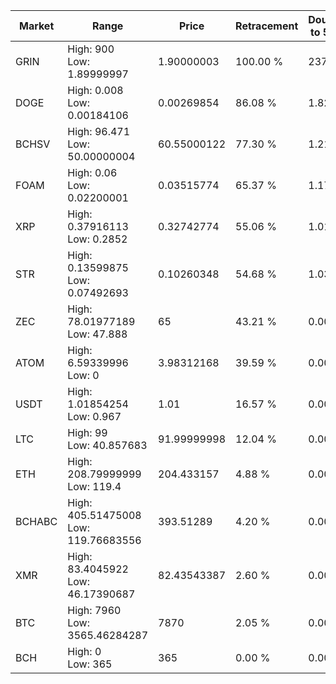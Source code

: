 | Market | Range | Price| Retracement | Doubles to 50% |
| --- | --- | --- | --- | --- |
| GRIN | High: 900<br />Low: 1.89999997 | 1.90000003 | 100.00 % | 237.34 |
| DOGE | High: 0.008<br />Low: 0.00184106 | 0.00269854 | 86.08 % | 1.82 |
| BCHSV | High: 96.471<br />Low: 50.00000004 | 60.55000122 | 77.30 % | 1.21 |
| FOAM | High: 0.06<br />Low: 0.02200001 | 0.03515774 | 65.37 % | 1.17 |
| XRP | High: 0.37916113<br />Low: 0.2852 | 0.32742774 | 55.06 % | 1.01 |
| STR | High: 0.13599875<br />Low: 0.07492693 | 0.10260348 | 54.68 % | 1.03 |
| ZEC | High: 78.01977189<br />Low: 47.888 | 65 | 43.21 % | 0.00 |
| ATOM | High: 6.59339996<br />Low: 0 | 3.98312168 | 39.59 % | 0.00 |
| USDT | High: 1.01854254<br />Low: 0.967 | 1.01 | 16.57 % | 0.00 |
| LTC | High: 99<br />Low: 40.857683 | 91.99999998 | 12.04 % | 0.00 |
| ETH | High: 208.79999999<br />Low: 119.4 | 204.433157 | 4.88 % | 0.00 |
| BCHABC | High: 405.51475008<br />Low: 119.76683556 | 393.51289 | 4.20 % | 0.00 |
| XMR | High: 83.4045922<br />Low: 46.17390687 | 82.43543387 | 2.60 % | 0.00 |
| BTC | High: 7960<br />Low: 3565.46284287 | 7870 | 2.05 % | 0.00 |
| BCH | High: 0<br />Low: 365 | 365 | 0.00 % | 0.00 |
